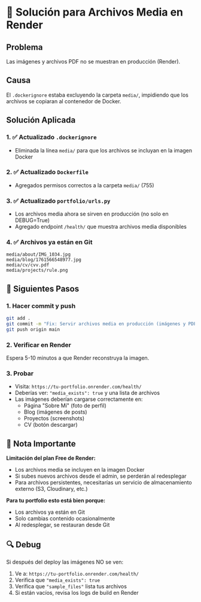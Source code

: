 # 🔧 Solución para Archivos Media en Render

## Problema
Las imágenes y archivos PDF no se muestran en producción (Render).

## Causa
El `.dockerignore` estaba excluyendo la carpeta `media/`, impidiendo que los archivos se copiaran al contenedor de Docker.

## Solución Aplicada

### 1. ✅ Actualizado `.dockerignore`
- Eliminada la línea `media/` para que los archivos se incluyan en la imagen Docker

### 2. ✅ Actualizado `Dockerfile`
- Agregados permisos correctos a la carpeta `media/` (755)

### 3. ✅ Actualizado `portfolio/urls.py`
- Los archivos media ahora se sirven en producción (no solo en DEBUG=True)
- Agregado endpoint `/health/` que muestra archivos media disponibles

### 4. ✅ Archivos ya están en Git
```
media/about/IMG_1034.jpg
media/blog/1761566548977.jpg
media/cv/cvv.pdf
media/projects/rule.png
```

## 🚀 Siguientes Pasos

### 1. Hacer commit y push
```bash
git add .
git commit -m "Fix: Servir archivos media en producción (imágenes y PDFs)"
git push origin main
```

### 2. Verificar en Render
Espera 5-10 minutos a que Render reconstruya la imagen.

### 3. Probar
- Visita: `https://tu-portfolio.onrender.com/health/`
- Deberías ver: `"media_exists": true` y una lista de archivos
- Las imágenes deberían cargarse correctamente en:
  - Página "Sobre Mí" (foto de perfil)
  - Blog (imágenes de posts)
  - Proyectos (screenshots)
  - CV (botón descargar)

## 📝 Nota Importante

**Limitación del plan Free de Render:**
- Los archivos media se incluyen en la imagen Docker
- Si subes nuevos archivos desde el admin, se perderán al redesplegar
- Para archivos persistentes, necesitarías un servicio de almacenamiento externo (S3, Cloudinary, etc.)

**Para tu portfolio esto está bien porque:**
- Los archivos ya están en Git
- Solo cambias contenido ocasionalmente
- Al redesplegar, se restauran desde Git

## 🔍 Debug

Si después del deploy las imágenes NO se ven:

1. Ve a: `https://tu-portfolio.onrender.com/health/`
2. Verifica que `"media_exists": true`
3. Verifica que `"sample_files"` lista tus archivos
4. Si están vacíos, revisa los logs de build en Render
